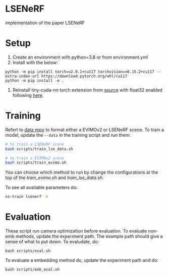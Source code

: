 # LSENeRF
implementation of the paper LSENeRF

# Setup
1. Create an environment with python=3.8 or from environment.yml
2. Install with the below:
```
python -m pip install torch==2.0.1+cu117 torchvision==0.15.2+cu117 --extra-index-url https://download.pytorch.org/whl/cu117
python -m pip install -e .
```
1. Reinstall tiny-cuda-nn torch extension from [source](https://github.com/NVlabs/tiny-cuda-nn) with float32 enabled following [here](https://github.com/NVlabs/tiny-cuda-nn/issues/51#issuecomment-1054565404).


# Training
Refert to [data repo]() to format either a EVIMOv2 or LSENeRF scene. To train a model, update the `--data` in the training script and run them:
```bash
# to train a LSENeRF scene
bash scripts/train_lse_data.sh

# to train a EVIMOv2 scene
bash scripts/train_evimo.sh
```
You can choose which method to run by change the configurations at the top of the *train_evimo.sh* and *train_lse_data.sh*.

To see all available parameters do:
```bash
ns-train lsenerf -h
```

# Evaluation
These script run camera optimization before evaluation. To evaluate non-emb methods, update the experiment path. The example path should give a sense of what to put down. To evaludate, do:
```
bash scripts/eval.sh
```

To evaluate a embedding method do, update the experiment path and do:
```
bash scripts/emb_eval.sh
```